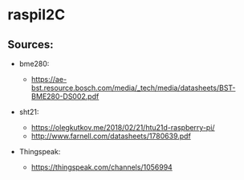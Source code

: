 # raspiI2C
## Sources:
- bme280:
    - https://ae-bst.resource.bosch.com/media/_tech/media/datasheets/BST-BME280-DS002.pdf

- sht21:
    - https://olegkutkov.me/2018/02/21/htu21d-raspberry-pi/    
    - http://www.farnell.com/datasheets/1780639.pdf

- Thingspeak:
    - https://thingspeak.com/channels/1056994

